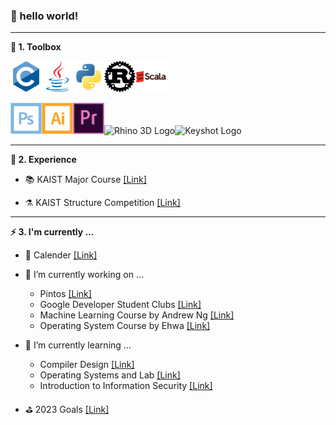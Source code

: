 <!--
**hoosong0235/hoosong0235** is a ✨ _special_ ✨ repository because its `README.md` (this file) appears on your GitHub profile.

Here are some ideas to get you started:

- 🔭 I’m currently working on ...
- 🌱 I’m currently learning ...
- 👯 I’m looking to collaborate on ...
- 🤔 I’m looking for help with ...
- 💬 Ask me about ...
- 📫 How to reach me: ...
- 😄 Pronouns: ...
- ⚡ Fun fact: ...
-->

### 👋 hello world!

---

**🧰 1. Toolbox**

<img src="https://github.com/devicons/devicon/blob/master/icons/c/c-original.svg" alt="C Logo" width="50" height="50"/><img src="https://github.com/devicons/devicon/blob/master/icons/java/java-original.svg" alt="Java Logo" width="50" height="50"/><img src="https://github.com/devicons/devicon/blob/master/icons/python/python-original.svg" alt="Python Logo" width="50" height="50"/><img src="https://github.com/devicons/devicon/blob/master/icons/rust/rust-plain.svg" alt="Rust Logo" width="50" height="50"/><img src="https://github.com/devicons/devicon/blob/master/icons/scala/scala-original-wordmark.svg" alt="Scala Logo" width="50" height="50"/>

<img src="https://github.com/devicons/devicon/blob/master/icons/photoshop/photoshop-line.svg" alt="Photoshop Logo" width="50" height="50"/><img src="https://github.com/devicons/devicon/blob/master/icons/illustrator/illustrator-line.svg" alt="Illustrator Logo" width="50" height="50"/><img src="https://github.com/devicons/devicon/blob/master/icons/premierepro/premierepro-original.svg" alt="Premiere Pro" width="50" height="50"/><img src="https://www.rhino3d.com/new-source/images/rhino-logo.png" alt="Rhino 3D Logo" width="60" height="50"/><img src="https://www.keyshot.com/wp-content/uploads/2020/11/keyshot-logo-250.png" alt="Keyshot Logo" width="200" height="50"/>

---

**📘 2. Experience**

- 📚 KAIST Major Course [[Link]](https://hoosong0235.notion.site/a2ed85f766b94552b7a58e7f3988cf51?v=47e1279ea52e47c981a0bc3f5b18e7a7)

- ⚗️ KAIST Structure Competition [[Link]](https://hoosong0235.notion.site/KAIST-Structure-Competition-fc2c450336da480ea42b29b6fcc472cc)

---

**⚡ 3. I'm currently ...**

- 📅 Calender [[Link]](https://hoosong0235.notion.site/Calender-9ecc04f9469b49389e37b8192ee17835)

- 🔭 I’m currently working on ...
  - Pintos [[Link]](https://web.stanford.edu/class/cs140/projects/pintos/pintos.html)
  - Google Developer Student Clubs [[Link]](https://gdsc-kaist.notion.site/)
  - Machine Learning Course by Andrew Ng [[Link]](https://www.youtube.com/watch?v=jGwO_UgTS7I&list=PLoROMvodv4rMiGQp3WXShtMGgzqpfVfbU)
  - Operating System Course by Ehwa [[Link]](http://www.kocw.net/home/search/kemView.do?kemId=1046323)

- 🌱 I’m currently learning ...
  - Compiler Design [[Link]](https://github.com/kaist-cp/cs420)
  - Operating Systems and Lab [[Link]](https://github.com/casys-kaist/pintos-kaist)
  - Introduction to Information Security [[Link]](https://github.com/prosyslab-classroom/cs348-information-security)

- ⛳ 2023 Goals [[Link]](https://hoosong0235.notion.site/2023-Goals-f9e3e2425b0a480bb495b406604be0b5)
